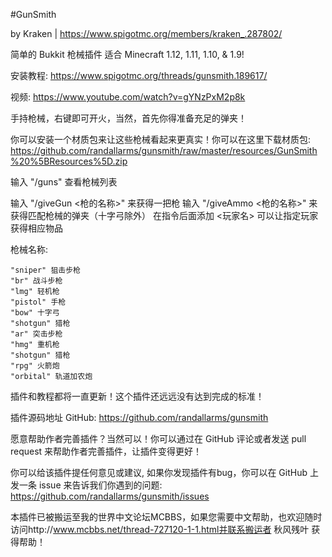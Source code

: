 #GunSmith

by Kraken | https://www.spigotmc.org/members/kraken_.287802/

简单的 Bukkit 枪械插件 适合 Minecraft 1.12, 1.11, 1.10, & 1.9!

安装教程: https://www.spigotmc.org/threads/gunsmith.189617/

视频: https://www.youtube.com/watch?v=gYNzPxM2p8k

手持枪械，右键即可开火，当然，首先你得准备充足的弹夹！

你可以安装一个材质包来让这些枪械看起来更真实！你可以在这里下载材质包: https://github.com/randallarms/gunsmith/raw/master/resources/GunSmith%20%5BResources%5D.zip

输入 "/guns" 查看枪械列表

输入 "/giveGun <枪的名称>" 来获得一把枪
输入 "/giveAmmo <枪的名称>" 来获得匹配枪械的弹夹（十字弓除外）
在指令后面添加 <玩家名> 可以让指定玩家获得相应物品

枪械名称:

    "sniper" 狙击步枪
    "br" 战斗步枪
    "lmg" 轻机枪
    "pistol" 手枪
    "bow" 十字弓
    "shotgun" 猎枪
    "ar" 突击步枪
    "hmg" 重机枪
	"shotgun" 猎枪
	"rpg" 火箭炮
	"orbital" 轨道加农炮

插件和教程都将一直更新！这个插件还远远没有达到完成的标准！

插件源码地址 GitHub: https://github.com/randallarms/gunsmith

愿意帮助作者完善插件？当然可以！你可以通过在 GitHub 评论或者发送 pull request 来帮助作者完善插件，让插件变得更好！

你可以给该插件提任何意见或建议, 如果你发现插件有bug，你可以在 GitHub 上发一条 issue 来告诉我们你遇到的问题: https://github.com/randallarms/gunsmith/issues

本插件已被搬运至我的世界中文论坛MCBBS，如果您需要中文帮助，也欢迎随时访问http://www.mcbbs.net/thread-727120-1-1.html并联系搬运者 秋风残叶 获得帮助！